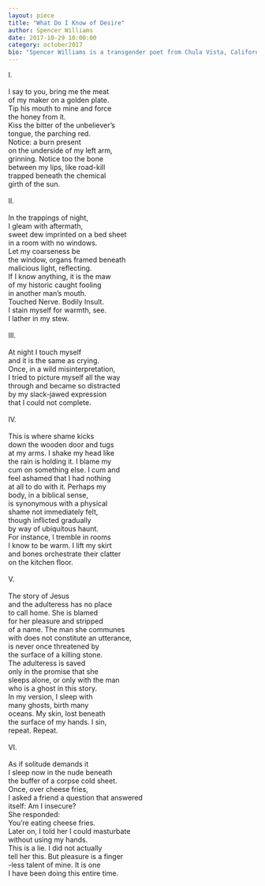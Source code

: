 ```yaml
---
layout: piece
title: "What Do I Know of Desire"
author: Spencer Williams
date: 2017-10-29 10:00:00
category: october2017
bio: "Spencer Williams is a transgender poet from Chula Vista, California. She is the author of the chapbook Alien Pink (The Atlas Review, 2017). Her work has appeared in or is forthcoming from Cosmonauts Avenue, Fractal, Potluck, and earthwords."
---
```

I.<br><br>
I say to you, bring me the meat<br>
of my maker on a golden plate. <br>
Tip his mouth to mine and force<br>
the honey from it. <br>
Kiss the bitter of the unbeliever’s<br>
tongue, the parching red. <br>
Notice: a burn present<br>
on the underside of my left arm, <br>
grinning. Notice too the bone <br>
between my lips, like road-kill <br>
trapped beneath the chemical <br>
girth of the sun. <br><br>
II.<br><br>
In the trappings of night,<br>
I gleam with aftermath, <br>
sweet dew imprinted on a bed sheet <br>
in a room with no windows. <br>
Let my coarseness be<br>
the window, organs framed beneath<br>
malicious light, reflecting.<br>
If I know anything, it is the maw <br>
of my historic caught fooling<br>
in another man’s mouth. <br>
Touched Nerve. Bodily Insult. <br>
I stain myself for warmth, see.<br>
I lather in my stew.<br><br>
III.<br><br>
At night I touch myself <br>
and it is the same as crying. <br>
Once, in a wild misinterpretation,<br>
I tried to picture myself all the way<br>
through and became so distracted<br>
by my slack-jawed expression<br>
that I could not complete. <br><br>
IV.<br><br>
This is where shame kicks<br>
down the wooden door and tugs<br>
at my arms. I shake my head like<br>
the rain is holding it. I blame my<br>
cum on something else. I cum and<br>
feel ashamed that I had nothing<br>
at all to do with it. Perhaps my<br>
body, in a biblical sense,<br>
is synonymous with a physical<br>
shame not immediately felt,<br>
though inflicted gradually<br>
by way of ubiquitous haunt.<br>
For instance, I tremble in rooms <br>
I know to be warm. I lift my skirt<br>
and bones orchestrate their clatter<br>
on the kitchen floor. <br><br>
V.<br><br>
The story of Jesus<br>
and the adulteress has no place<br>
to call home. She is blamed <br>
for her pleasure and stripped <br>
of a name. The man she communes<br>
with does not constitute an utterance,<br>
is never once threatened by <br>
the surface of a killing stone. <br>
The adulteress is saved<br>
only in the promise that she<br>
sleeps alone, or only with the man<br>
who is a ghost in this story.<br>
In my version, I sleep with<br>
many ghosts, birth many<br>
oceans. My skin, lost beneath<br>
the surface of my hands. I sin,<br>
repeat. Repeat. <br><br>
VI.<br><br>
As if solitude demands it<br>
I sleep now in the nude beneath<br>
the buffer of a corpse cold sheet.<br>
Once, over cheese fries,<br>
I asked a friend a question that answered<br>
itself: Am I insecure? <br>
She responded:<br>
You’re eating cheese fries.<br>
Later on, I told her I could masturbate<br>
without using my hands.<br>
This is a lie. I did not actually<br>
tell her this. But pleasure is a finger<br>
-less talent of mine. It is one<br>
I have been doing this entire time.

